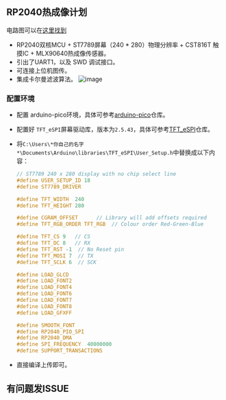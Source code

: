 ## RP2040热成像计划

电路图可以在[这里找到](https://oshwhub.com/umekoko/re-cheng-xiang_copy)

- RP2040双核MCU + ST7789屏幕（240 * 280）物理分辨率 + CST816T 触摸IC + MLX90640热成像传感器。
- 引出了UART1，以及 SWD 调试接口。
- 可连接上位机图传。
- 集成卡尔曼滤波算法。
![image](https://github.com/user-attachments/assets/fe6f153e-51b8-4891-8e94-cc8b2bdb17b4)

### 配置环境
- 配置 arduino-pico环境，具体可参考[arduino-pico](https://github.com/earlephilhower/arduino-pico/tree/master)仓库。
- 配置好 `TFT_eSPI`屏幕驱动库，版本为`2.5.43`，具体可参考[TFT_eSPI](https://github.com/Bodmer/TFT_eSPI/tree/master)仓库。
- 将`C:\Users\*你自己的名字*\Documents\Arduino\libraries\TFT_eSPI\User_Setup.h`中替换成以下内容：

    ```C
    // ST7789 240 x 280 display with no chip select line
    #define USER_SETUP_ID 18
    #define ST7789_DRIVER 

    #define TFT_WIDTH  240
    #define TFT_HEIGHT 280

    #define CGRAM_OFFSET      // Library will add offsets required
    #define TFT_RGB_ORDER TFT_RGB  // Colour order Red-Green-Blue

    #define TFT_CS 9   // CS
    #define TFT_DC 8   // RX
    #define TFT_RST -1  // No Reset pin
    #define TFT_MOSI 7  // TX
    #define TFT_SCLK 6  // SCK

    #define LOAD_GLCD   
    #define LOAD_FONT2  
    #define LOAD_FONT4 
    #define LOAD_FONT6  
    #define LOAD_FONT7  
    #define LOAD_FONT8  
    #define LOAD_GFXFF  

    #define SMOOTH_FONT
    #define RP2040_PIO_SPI
    #define RP2040_DMA
    #define SPI_FREQUENCY  40000000
    #define SUPPORT_TRANSACTIONS
    ```
- 直接编译上传即可。

## 有问题发ISSUE
